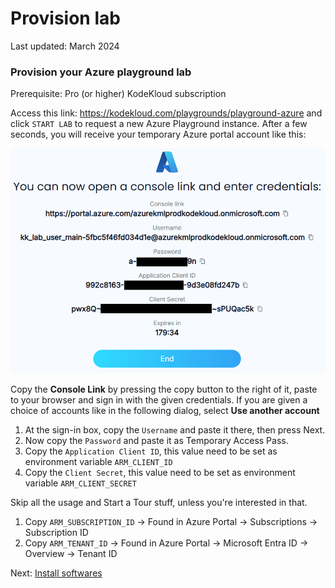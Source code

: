 # Provision lab

Last updated: March 2024

### Provision your Azure playground lab

Prerequisite: Pro (or higher) KodeKloud subscription

Access this link: https://kodekloud.com/playgrounds/playground-azure and click `START LAB` to request a new Azure Playground instance. After a few seconds, you will receive your temporary Azure portal account like this:

![image](../../images/01-sign-in.png)

Copy the **Console Link** by pressing the copy button to the right of it, paste to your browser and sign in with the given credentials. If you are given a choice of accounts like in the following dialog, select **Use another account**

1. At the sign-in box, copy the `Username` and paste it there, then press Next.
1. Now copy the `Password` and paste it as Temporary Access Pass.
1. Copy the `Application Client ID`, this value need to be set as environment variable `ARM_CLIENT_ID`
1. Copy the `Client Secret`, this value need to be set as environment variable `ARM_CLIENT_SECRET`

Skip all the usage and Start a Tour stuff, unless you're interested in that.

1. Copy `ARM_SUBSCRIPTION_ID` → Found in Azure Portal → Subscriptions → Subscription ID
2. Copy `ARM_TENANT_ID` → Found in Azure Portal → Microsoft Entra ID → Overview → Tenant ID

Next: [Install softwares](./02-install-softwares.md)